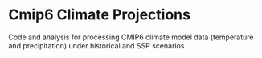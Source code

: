 # Cmip6 Climate Projections
Code and analysis for processing CMIP6 climate model data (temperature and precipitation) under historical and SSP scenarios.
